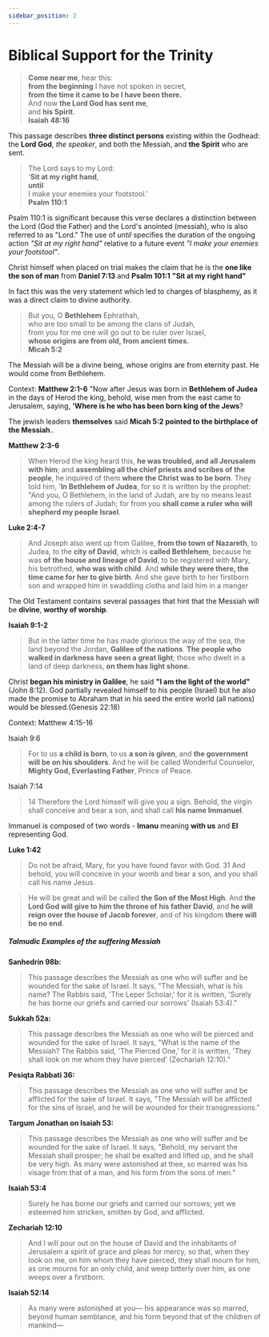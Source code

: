 ```yaml
---
sidebar_position: 2
---
```


# Biblical Support for the Trinity

>**Come near me**,
hear this: \
**from the beginning** I have not spoken in secret, \
**from the time it came to be I have been there.** \
And now **the Lord God has sent me**, \
and **his Spirit**. \
>  **Isaiah 48:16** 

This passage describes **three distinct persons** existing within the Godhead: the **Lord God**, _the speaker_, and both the Messiah, and **the Spirit** who are sent.

>The Lord says to my Lord: \
'**Sit at my right hand**, \
**until** \
I make your enemies your footstool.' \
> **Psalm 110:1**

Psalm 110:1 is significant because this verse declares a distinction between the Lord (God the Father) and the Lord's anointed (messiah), who is also referred to as "Lord." The use of _until_ specifies the duration of the ongoing action _"Sit at my right hand"_ relative to a future event _"I make your enemies your footstool"_.

Christ himself when placed on trial makes the claim that he is the **one like the son of man** from **Daniel 7:13** and **Psalm 101:1** **"Sit at my right hand"** 

In fact this was the very statement which led to charges of blasphemy, as it was a direct claim to divine authority.


>But you, O **Bethlehem** Ephrathah, \
who are too small to be among the clans of Judah, \
from you for me one will go out to be ruler over Israel, \
**whose origins are from old, from ancient times.** \
> **Micah 5:2**

The Messiah will be a divine being, whose origins are from eternity past.
He would come from Bethlehem.

Context: 
**Matthew 2:1-6**
"Now after Jesus was born in **Bethlehem of Judea** in the days of Herod the king, behold, wise men from the east came to Jerusalem, saying, **'Where is he who has been born king of the Jews**?

The jewish leaders **themselves** said **Micah 5:2 pointed to the birthplace of the Messiah**..

**Matthew 2:3-6**
>When Herod the king heard this, **he was troubled, and all Jerusalem with him**; and **assembling all the chief priests and scribes of the people**, he inquired of them **where the Christ was to be born**. They told him, '**In Bethlehem of Judea**, for so it is written by the prophet: "And you, O Bethlehem, in the land of Judah, are by no means least among the rulers of Judah; for from you **shall come a ruler who will shepherd my people Israel**.

**Luke 2:4-7**
> And Joseph also went up from Galilee, **from the town of Nazareth**, to Judea, to the **city of David**, which is **called Bethlehem**, because he was **of the house and lineage of David**, to be registered with Mary, his betrothed, **who was with child**. And **while they were there, the time came for her to give birth**. And she gave birth to her firstborn son and wrapped him in swaddling cloths and laid him in a manger


The Old Testament contains several passages that hint that the Messiah will be **divine**, **worthy of worship**.

**Isaiah 9:1-2**
>But in the latter time he has made glorious the way of the sea, the land beyond the Jordan, **Galilee of the nations**. **The people who walked in darkness have seen a great light**; those who dwelt in a land of deep darkness, **on them has light shone.**

Christ **began his ministry in Galilee**, he said **"I am the light of the world"** (John 8:12). God partially revealed himself to his people (Israel) but he also made the promise to Abraham that in his seed the entire world (all nations) would be blessed.(Genesis 22:18)

Context: Matthew 4:15-16

Isaiah 9:6
> For to us **a child is born**, to us **a son is given**, and **the government will be on his shoulders**. And he will be called Wonderful Counselor, **Mighty God, Everlasting Father**, Prince of Peace.

Isaiah 7:14
> 14 Therefore the Lord himself will give you a sign. Behold, the virgin shall conceive and bear a son, and shall call **his name Immanuel**.

Immanuel is composed of two words - **Imanu** meaning **with us** and **El** representing God.

**Luke 1:42**
> Do not be afraid, Mary, for you have found favor with God. 31 And behold, you will conceive in your womb and bear a son, and you shall call his name Jesus. 

>He will be great and will be called **the Son of the Most High**. And **the Lord God will give to him the throne of his father David**, and **he will reign over the house of Jacob forever**, and of his kingdom **there will be no end**.

##### Talmudic Examples of the suffering Messiah

**Sanhedrin 98b:**
>This passage describes the Messiah as one who will suffer and be wounded for the sake of Israel. It says, "The Messiah, what is his name? The Rabbis said, 'The Leper Scholar,' for it is written, 'Surely he has borne our griefs and carried our sorrows' (Isaiah 53:4)."

**Sukkah 52a:**
>This passage describes the Messiah as one who will be pierced and wounded for the sake of Israel. It says, "What is the name of the Messiah? The Rabbis said, 'The Pierced One,' for it is written, 'They shall look on me whom they have pierced' (Zechariah 12:10)."

**Pesiqta Rabbati 36:** 
> This passage describes the Messiah as one who will suffer and be afflicted for the sake of Israel. It says, "The Messiah will be afflicted for the sins of Israel, and he will be wounded for their transgressions."

**Targum Jonathan on Isaiah 53:**
> This passage describes the Messiah as one who will suffer and be wounded for the sake of Israel. It says, "Behold, my servant the Messiah shall prosper; he shall be exalted and lifted up, and he shall be very high. As many were astonished at thee, so marred was his visage from that of a man, and his form from the sons of men."


**Isaiah 53:4** 
> Surely he has borne our griefs and carried our sorrows; yet we esteemed him stricken, smitten by God, and afflicted.

**Zechariah 12:10** 
> And I will pour out on the house of David and the inhabitants of Jerusalem a spirit of grace and pleas for mercy, so that, when they look on me, on him whom they have pierced, they shall mourn for him, as one mourns for an only child, and weep bitterly over him, as one weeps over a firstborn.

**Isaiah 52:14**
> As many were astonished at you— his appearance was so marred, beyond human semblance, and his form beyond that of the children of mankind—

